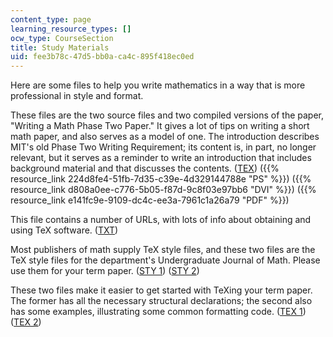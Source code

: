 ```yaml
---
content_type: page
learning_resource_types: []
ocw_type: CourseSection
title: Study Materials
uid: fee3b78c-47d5-bb0a-ca4c-895f418ec0ed
---
```


Here are some files to help you write mathematics in a way that is more professional in style and format.

These files are the two source files and two compiled versions of the paper, "Writing a Math Phase Two Paper." It gives a lot of tips on writing a short math paper, and also serves as a model of one. The introduction describes MIT's old Phase Two Writing Requirement; its content is, in part, no longer relevant, but it serves as a reminder to write an introduction that includes background material and that discusses the contents. ([TEX](/courses/mathematics/18-704-seminar-in-algebra-and-number-theory-computational-commutative-algebra-and-algebraic-geometry-fall-2008/study-materials/piiUJM2.tex)) ({{% resource_link 224d8fe4-51fb-7d35-c39e-4d329144788e "PS" %}}) ({{% resource_link d808a0ee-c776-5b05-f87d-9c8f03e97bb6 "DVI" %}}) ({{% resource_link e141fc9e-9109-dc4c-ee3a-7961c1a26a79 "PDF" %}})

This file contains a number of URLs, with lots of info about obtaining and using TeX software. ([TXT](/courses/mathematics/18-704-seminar-in-algebra-and-number-theory-computational-commutative-algebra-and-algebraic-geometry-fall-2008/study-materials/resources.txt))

Most publishers of math supply TeX style files, and these two files are the TeX style files for the department's Undergraduate Journal of Math. Please use them for your term paper. ([STY 1](/courses/mathematics/18-704-seminar-in-algebra-and-number-theory-computational-commutative-algebra-and-algebraic-geometry-fall-2008/study-materials/mathp2e.sty)) ([STY 2](/courses/mathematics/18-704-seminar-in-algebra-and-number-theory-computational-commutative-algebra-and-algebraic-geometry-fall-2008/study-materials/thmp2e.sty))

These two files make it easier to get started with TeXing your term paper. The former has all the necessary structural declarations; the second also has some examples, illustrating some common formatting code. ([TEX 1](/courses/mathematics/18-704-seminar-in-algebra-and-number-theory-computational-commutative-algebra-and-algebraic-geometry-fall-2008/study-materials/skeleton.tex)) ([TEX 2](/courses/mathematics/18-704-seminar-in-algebra-and-number-theory-computational-commutative-algebra-and-algebraic-geometry-fall-2008/study-materials/example.tex))